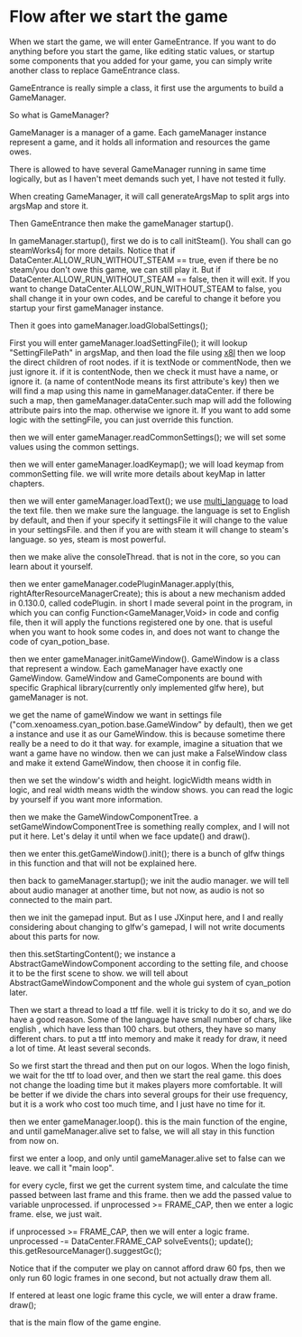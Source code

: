 # Flow after we start the game

When we start the game, we will enter GameEntrance.
If you want to do anything before you start the game,
like editing static values, or startup some components that you added for your game,
you can simply write another class to replace GameEntrance class.

GameEntrance is really simple a class, 
it first use the arguments to build a GameManager.

So what is GameManager?

GameManager is a manager of a game. Each gameManager instance represent a game,
and it holds all information and resources the game owes.

There is allowed to have several GameManager running in same time logically,
but as I haven't meet demands such yet,
I have not tested it fully.

When creating GameManager,
it will call generateArgsMap to split args into argsMap and store it.

Then GameEntrance then make the gameManager startup().

In gameManager.startup(), first we do is to call initSteam().
You shall can go steamWorks4j for more details.
Notice that if DataCenter.ALLOW_RUN_WITHOUT_STEAM == true,
even if there be no steam/you don't owe this game, we can still play it.
But if DataCenter.ALLOW_RUN_WITHOUT_STEAM == false, then it will exit.
If you want to change DataCenter.ALLOW_RUN_WITHOUT_STEAM to false,
you shall change it in your own codes,
and be careful to change it before you startup your first gameManager instance.

Then it goes into gameManager.loadGlobalSettings();

First you will enter gameManager.loadSettingFile();
it will lookup "SettingFilePath" in argsMap,
and then load the file using [x8l](https://github.com/cyanpotion/x8l)
then we loop the direct children of root nodes.
if it is textNode or commentNode, then we just ignore it.
if it is contentNode, then we check it must have a name, or ignore it.
(a name of contentNode means its first attribute's key)
then we will find a map using this name in gameManager.dataCenter.
if there be such a map, then gameManager.dataCenter.such map will add the following attribute pairs into the map.
otherwise we ignore it.
If you want to add some logic with the settingFile, you can just override this function.

then we will enter gameManager.readCommonSettings();
we will set some values using the common settings.

then we will enter gameManager.loadKeymap();
we will load keymap from commonSetting file.
we will write more details about keyMap in latter chapters.

then we will enter gameManager.loadText();
we use [multi_language](https://github.com/cyanpotion/multi_language) to load the text file.
then we make sure the language.
the language is set to English by default,
and then if your specify it settingsFile it will change to the value in your settingsFile.
and then if you are with steam it will change to steam's language.
so yes, steam is most powerful.

then we make alive the consoleThread.
that is not in the core, so you can learn about it yourself.

then we enter gameManager.codePluginManager.apply(this, rightAfterResourceManagerCreate);
this is about a new mechanism added in 0.130.0, called codePlugin.
in short I made several point in the program, 
in which you can config Function<GameManager,Void> in code and config file,
then it will apply the functions registered one by one.
that is useful when you want to hook some codes in, and does not want to change the code of cyan_potion_base.

then we enter gameManager.initGameWindow().
GameWindow is a class that represent a window.
Each gameManager have exactly one GameWindow.
GameWindow and GameComponents are bound with specific Graphical library(currently only implemented glfw here), but gameManager is not. 

we get the name of gameWindow we want in settings file ("com.xenoamess.cyan_potion.base.GameWindow" by default), 
then we get a instance and use it as our GameWindow.
this is because sometime there really be a need to do it that way.
for example, imagine a situation that we want a game have no window.
then we can just make a FalseWindow class and make it extend GameWindow, 
then choose it in config file.

then we set the window's width and height.
logicWidth means width in logic, and real width means width the window shows.
you can read the logic by yourself if you want more information.

then we make the GameWindowComponentTree. 
a setGameWindowComponentTree is something really complex,
and I will not put it here.
Let's delay it until when we face update() and draw().

then we enter this.getGameWindow().init();
there is a bunch of glfw things in this function and that will not be explained here.

then back to gameManager.startup();
we init the audio manager.
we will tell about audio manager at another time, but not now, as audio is not so connected to the main part.

then we init the gamepad input.
But as I use JXinput here, and I and really considering about changing to glfw's gamepad, 
I will not write documents about this parts for now.

then this.setStartingContent();
we instance a AbstractGameWindowComponent according to the setting file,
and choose it to be the first scene to show.
we will tell about AbstractGameWindowComponent and the whole gui system of cyan_potion later.

Then we start a thread to load a ttf file.
well it is tricky to do it so, and we do have a good reason.
Some of the language have small number of chars, like english , which have less than 100 chars.
but others, they have so many different chars.
to put a ttf into memory and make it ready for draw, it need a lot of time.
At least several seconds.

So we first start the thread and then put on our logos.
When the logo finish, we wait for the ttf to load over, and then we start the real game.
this does not change the loading time but it makes players more comfortable.
It will be better if we divide the chars into several groups for their use frequency,
but it is a work who cost too much time, and I just have no time for it.

then we enter gameManager.loop().
this is the main function of the engine, 
and until gameManager.alive set to false, 
we will all stay in this function from now on.

first we enter a loop, and only until gameManager.alive set to false can we leave.
we call it "main loop".

for every cycle, first we get the current system time,
and calculate the time passed between last frame and this frame.
then we add the passed value to variable unprocessed.
if unprocessed >= FRAME_CAP, then we enter a logic frame.
else, we just wait.

if unprocessed >= FRAME_CAP, then we will enter a logic frame.
unprocessed -= DataCenter.FRAME_CAP
solveEvents(); 
update();
this.getResourceManager().suggestGc();

Notice that if the computer we play on cannot afford draw 60 fps, 
then we only run 60 logic frames in one second, but not actually draw them all.

If entered at least one logic frame this cycle, we will enter a draw frame.
draw();

that is the main flow of the game engine.
